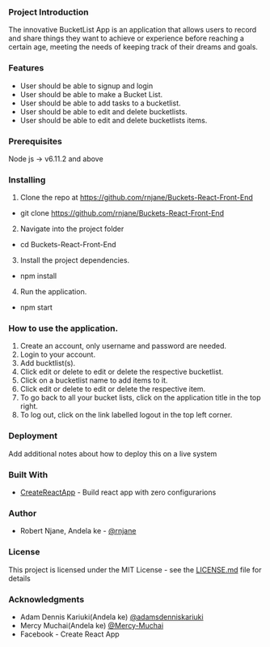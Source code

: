 ### Project Introduction

The innovative BucketList App is an application that  allows users  to record and share things they want to achieve or experience before reaching a certain age, meeting the needs of keeping track of their dreams and goals.

### Features
  * User should be able to signup and login
  * User should be able to make a Bucket List.
  * User should be able to add tasks to a bucketlist.
  * User should be able to edit and delete bucketlists.
  * User should be able to edit and delete bucketlists items.

### Prerequisites

Node js -> v6.11.2 and above

### Installing

 1. Clone the repo at https://github.com/rnjane/Buckets-React-Front-End
 - git clone https://github.com/rnjane/Buckets-React-Front-End
 2. Navigate into the project folder
 - cd Buckets-React-Front-End
 3. Install the project dependencies.
 - npm install
 4. Run the application.
 - npm start

### How to use the application.
1. Create an account, only username and password are needed.
2. Login to your account.
3. Add bucktlist(s).
4. Click edit or delete to edit or delete the respective bucketlist.
5. Click on a bucketlist name to add items to it.
6. Click edit or delete to edit or delete the respective item.
7. To go back to all your bucket lists, click on the application title in the top right.
8. To log out, click on the link labelled logout in the top left corner.

### Deployment

Add additional notes about how to deploy this on a live system

### Built With

* [CreateReactApp](https://github.com/facebookincubator/create-react-app) - Build react app with zero configurarions

### Author

* Robert Njane, Andela ke - [@rnjane](https://github.com/rnjane)

### License

This project is licensed under the MIT License - see the [LICENSE.md](LICENSE.md) file for details

### Acknowledgments

* Adam Dennis Kariuki(Andela ke) [@adamsdenniskariuki](https://github.com//adamsdenniskariuki)
* Mercy Muchai(Andela ke) [@Mercy-Muchai](https://github.com/Mercy-Muchai) 
* Facebook - Create React App
